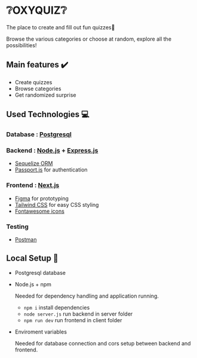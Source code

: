 # ❔OXYQUIZ❔

The place to create and fill out fun quizzes🎉

Browse the various categories or choose at random, explore all the possibilities!

## Main features ✔️

- Create quizzes
- Browse categories
- Get randomized surprise

## Used Technologies 💻

### Database : [Postgresql](https://www.postgresql.org)

### Backend : [Node.js](https://nodejs.org) + [Express.js](https://expressjs.com)

- [Sequelize ORM](https://sequelize.org)
- [Passport.js](https://www.passportjs.org) for authentication

### Frontend : [Next.js](https://nextjs.org)

- [Figma](https://www.figma.com/ui-design-tool) for prototyping
- [Tailwind CSS](https://tailwindcss.com) for easy CSS styling
- [Fontawesome icons](https://fontawesome.com)

### Testing

- [Postman](https://www.postman.com)

## Local Setup 🔧

- Postgresql database

- Node.js + npm

  Needed for dependency handling and application running.
  - `npm i` install dependencies
  - `node server.js` run backend in server folder
  - `npm run dev` run frontend in client folder

- Enviroment variables

  Needed for database connection and cors setup between backend and frontend.
